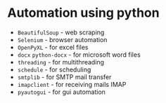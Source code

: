# Automation using python

- `BeautifulSoup` - web scraping
- `Selenium` - browser automation
- `OpenPyXL` - for excel files
- `docx` `python-docx` - for microsoft word files
- `threading` - for multithreading
- `schedule` - for scheduling
- `smtplib` - for SMTP mail transfer
- `imapclient` - for receiving mails IMAP
- `pyautogui` - for gui automation
